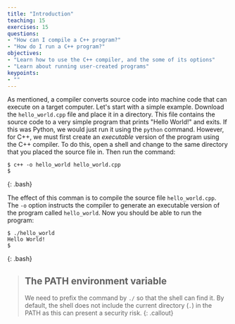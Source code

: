 ```yaml
---
title: "Introduction"
teaching: 15
exercises: 15
questions:
- "How can I compile a C++ program?"
- "How do I run a C++ program?"
objectives:
- "Learn how to use the C++ compiler, and the some of its options"
- "Learn about running user-created programs"
keypoints:
- ""
---
```

As mentioned, a compiler converts source code into machine code that can execute on a target computer. Let's start with a simple example. Download the
`hello_world.cpp` file and place it in a directory. This file contains the source code to a very simple program that prints "Hello World!" and exits. 
If this was Python, we would just run it using the `python` command. However, for C++, we must first create an *executable* version of the program
using the C++ compiler. To do this, open a shell and change to the same directory that you placed the source file in. Then run the command:

~~~
$ c++ -o hello_world hello_world.cpp
$
~~~
{: .bash}

The effect of this comman is to compile the source file `hello_world.cpp`. The `-o` option instructs the compiler to generate an executable version 
of the program called `hello_world`. Now you should be able to run the program:
~~~
$ ./hello_world
Hello World!
$
~~~
{: .bash}

> ## The PATH environment variable
>
> We need to prefix the command by `./` so that the shell can find it. By default, the shell does not include the current
> directory (`.`) in the PATH as this can present a security risk.
{: .callout}

